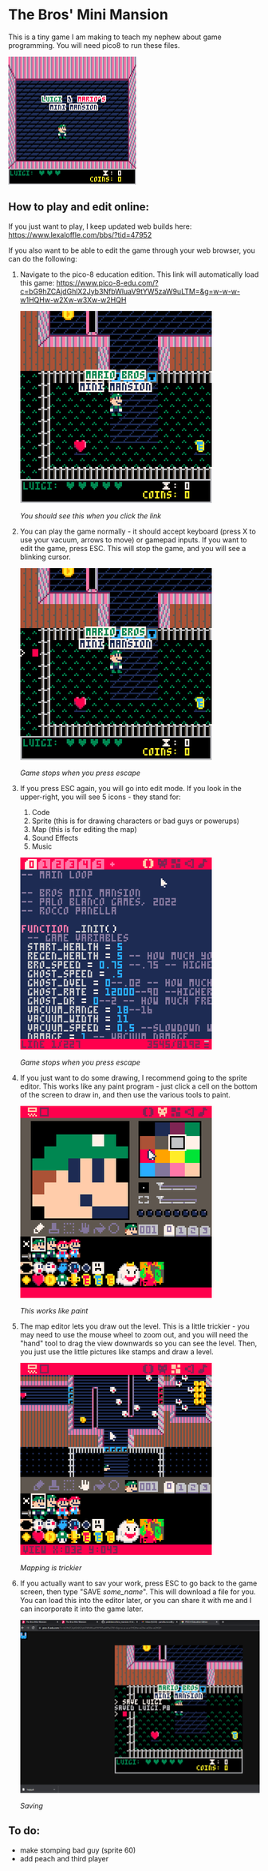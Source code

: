 # The Bros' Mini Mansion

This is a tiny game I am making to teach my nephew about game programming. You will need pico8 to run these files. 

![mini-mansion. Avoid the ghosts!](luigimario_1.gif)

## How to play and edit online:

If you just want to play, I keep updated web builds here: https://www.lexaloffle.com/bbs/?tid=47952

If you also want to be able to edit the game through your web browser, you can do the following:

1. Navigate to the pico-8 education edition. This link will automatically load this game: https://www.pico-8-edu.com/?c=bG9hZCAjdGhlX2Jyb3NfbWluaV9tYW5zaW9uLTM=&g=w-w-w-w1HQHw-w2Xw-w3Xw-w2HQH

    ![You should see this when you start](pictures/the%20bros%20mini%20mansion_0.png)

    *You should see this when you click the link*

2. You can play the game normally - it should accept keyboard (press X to use your vacuum, arrows to move) or gamepad inputs. If you want to edit the game, press ESC. This will stop the game, and you will see a blinking cursor.

    ![Escaped](pictures/the%20bros%20mini%20mansion_1.png)

    *Game stops when you press escape*

3. If you press ESC again, you will go into edit mode. If you look in the upper-right, you will see 5 icons - they stand for:
    1. Code
    2. Sprite (this is for drawing characters or bad guys or powerups)
    3. Map (this is for editing the map)
    4. Sound Effects
    5. Music

    ![Escaped](pictures/the%20bros%20mini%20mansion_2.png)

    *Game stops when you press escape*

4. If you just want to do some drawing, I recommend going to the sprite editor. This works like any paint program - just click a cell on the bottom of the screen to draw in, and then use the various tools to paint.

    ![Sprites](pictures/the%20bros%20mini%20mansion_4.png)

    *This works like paint*

5. The map editor lets you draw out the level. This is a little trickier - you may need to use the mouse wheel to zoom out, and you will need the "hand" tool to drag the view downwards so you can see the level. Then, you just use the little pictures like stamps and draw a level.

    ![Mapping](pictures/the%20bros%20mini%20mansion_5.png)

    *Mapping is trickier*

6. If you actually want to sav your work, press ESC to go back to the game screen, then type "SAVE *some_name*". This will download a file for you. You can load this into the editor later, or you can share it with me and I can incorporate it into the game later.

    ![saving](pictures\web_interface.png)

    *Saving*



## To do:
- make stomping bad guy (sprite 60)
- add peach and third player